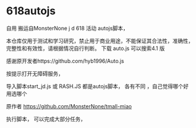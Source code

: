 # 618autojs

自用
搬运自MonsterNone
j d 618 活动 autojs脚本，

本仓库仅用于测试和学习研究，禁止用于商业用途，不能保证其合法性，准确性，完整性和有效性，请根据情况自行判断。
下载 auto.js  可以搜索4.1 版

感谢原开发者https://github.com/hyb1996/Auto.js

按提示打开无障碍服务， 


导入脚本start_jd.js 或 RASH.JS 都是autojs脚本， 各有不同 ，自己觉得哪个好用选哪个

原作者 
https://github.com/MonsterNone/tmall-miao

执行脚本，
可以完成大部分任务，


